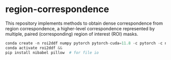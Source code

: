 # region-correspondence

This repository implements methods to obtain dense correspondence from region correspondence, a higher-level correspondence represented by multiple, paired (corresponding) region of interest (ROI) masks.  


```python
conda create -n roi2ddf numpy pytorch pytorch-cuda=11.8 -c pytorch -c nvidia && 
conda activate roi2ddf && 
pip install nibabel pillow  # for file io
```
